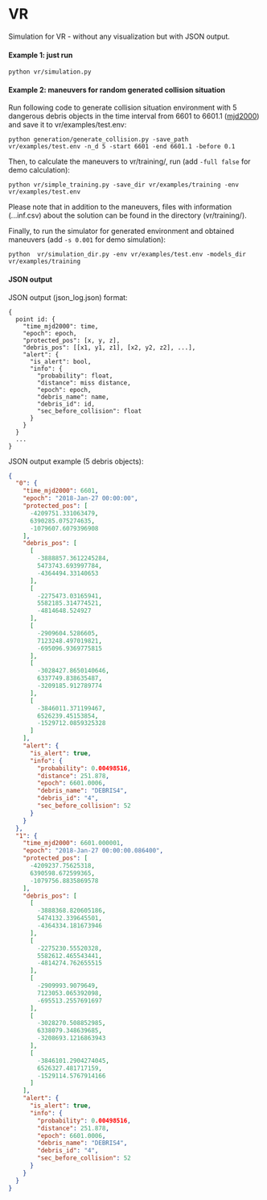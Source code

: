 # VR

Simulation for VR - without any visualization but with JSON output.

#### Example 1: just run
```
python vr/simulation.py
```

#### Example 2: maneuvers for random generated collision situation

Run following code to generate collision situation environment with 5 dangerous debris objects in the time interval from 6601 to 6601.1 ([mjd2000](http://www.solarsystemlab.com/faq.html)) and save it to vr/examples/test.env:
```
python generation/generate_collision.py -save_path vr/examples/test.env -n_d 5 -start 6601 -end 6601.1 -before 0.1
```
Then, to calculate the maneuvers to vr/training/, run (add ```-full false``` for demo calculation):
```
python vr/simple_training.py -save_dir vr/examples/training -env vr/examples/test.env
```
Please note that in addition to the maneuvers, files with information (...inf.csv) about the solution can be found in the directory (vr/training/).

Finally, to run the simulator for generated environment and obtained maneuvers (add ```-s 0.001``` for demo simulation):
```
python  vr/simulation_dir.py -env vr/examples/test.env -models_dir vr/examples/training
```

#### JSON output

JSON output (json_log.json) format:
```
{
  point id: {
    "time_mjd2000": time,
    "epoch": epoch,
    "protected_pos": [x, y, z],
    "debris_pos": [[x1, y1, z1], [x2, y2, z2], ...],
    "alert": {
      "is_alert": bool,
      "info": {
        "probability": float,
        "distance": miss distance,
        "epoch": epoch,
        "debris_name": name,
        "debris_id": id,
        "sec_before_collision": float
      }
    }
  }
  ...
}
```

JSON output example (5 debris objects):
```json
{
  "0": {
    "time_mjd2000": 6601,
    "epoch": "2018-Jan-27 00:00:00",
    "protected_pos": [
      -4209751.331063479,
      6390285.075274635,
      -1079607.6079396908
    ],
    "debris_pos": [
      [
        -3888857.3612245284,
        5473743.693997784,
        -4364494.33140653
      ],
      [
        -2275473.03165941,
        5582185.314774521,
        -4814648.524927
      ],
      [
        -2909604.5286605,
        7123248.497019821,
        -695096.9369775815
      ],
      [
        -3028427.8650140646,
        6337749.838635487,
        -3209185.912789774
      ],
      [
        -3846011.371199467,
        6526239.45153854,
        -1529712.0859325328
      ]
    ],
    "alert": {
      "is_alert": true,
      "info": {
        "probability": 0.00498516,
        "distance": 251.878,
        "epoch": 6601.0006,
        "debris_name": "DEBRIS4",
        "debris_id": "4",
        "sec_before_collision": 52
      }
    }
  },
  "1": {
    "time_mjd2000": 6601.000001,
    "epoch": "2018-Jan-27 00:00:00.086400",
    "protected_pos": [
      -4209237.75625318,
      6390598.672599365,
      -1079756.8835869578
    ],
    "debris_pos": [
      [
        -3888368.820605186,
        5474132.339645501,
        -4364334.181673946
      ],
      [
        -2275230.55520328,
        5582612.465543441,
        -4814274.762655515
      ],
      [
        -2909993.9079649,
        7123053.065392098,
        -695513.2557691697
      ],
      [
        -3028270.508852985,
        6338079.348639685,
        -3208693.1216863943
      ],
      [
        -3846101.2904274045,
        6526327.481717159,
        -1529114.5767914166
      ]
    ],
    "alert": {
      "is_alert": true,
      "info": {
        "probability": 0.00498516,
        "distance": 251.878,
        "epoch": 6601.0006,
        "debris_name": "DEBRIS4",
        "debris_id": "4",
        "sec_before_collision": 52
      }
    }
  }
}
```